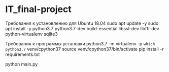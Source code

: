 # IT_final-project
Требования к установлению для Ubuntu 18.04
sudo apt update -y
sudo apt install -y python3.7 python3.7-dev build-essential libssl-dev libffi-dev python-virtualenv sqlite3

Требования к программы установки
python3.7 -m virtualenv -p `which python3.7` venv/cpython37
source venv/cpython37/bin/activate
pip install -r requirements.txt

python main.py
